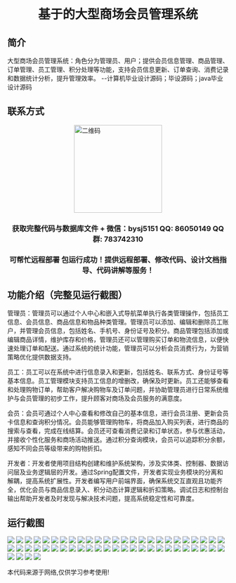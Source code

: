 <p><h1 align="center">基于的大型商场会员管理系统</h1></p>

## 简介
大型商场会员管理系统：角色分为管理员、用户；提供会员信息管理、商品管理、订单管理、员工管理、积分处理等功能，支持会员信息更新、订单查询、消费记录和数据统计分析，提升管理效率。    --计算机毕业设计源码；毕设源码；java毕业设计源码


## 联系方式
<img src="https://bs-1329754181.cos.ap-shanghai.myqcloud.com/wx.jpg" alt="二维码" style="display: block; margin: 0 auto;" width="200px">
<p><h3 align="center">获取完整代码与数据库文件 + 微信：bysj5151 QQ: 86050149 QQ群: 783742310</h3></p>
<p><h3 align="center">可帮忙远程部署 包运行成功！提供远程部署、修改代码、设计文档指导、代码讲解等服务！</h3></p>

## 功能介绍（完整见运行截图）
管理员：管理员可以通过个人中心和嵌入式导航菜单执行各类管理操作，包括员工信息、会员信息、商品信息和物品种类管理。管理员可以添加、编辑和删除员工账户，并管理会员信息，包括姓名、手机号、身份证号及积分。商品管理包括添加或编辑商品详情，维护库存和价格，管理员还可以管理购买订单和物流信息，以便快速处理订单和配送。通过系统的统计功能，管理员可以分析会员消费行为，为营销策略优化提供数据支持。

员工：员工可以在系统中进行信息录入和更新，包括姓名、联系方式、身份证号等基本信息。员工管理模块支持员工信息的增删改，确保及时更新。员工还能够查看和处理购物订单，帮助客户解决购物车及订单问题，并协助管理员进行日常系统维护与会员管理的初步工作，提升顾客对商场及会员服务的满意度。

会员：会员可通过个人中心查看和修改自己的基本信息，进行会员注册、更新会员卡信息和查询积分情况。会员能够管理购物车，将商品加入购买列表，进行商品的搜索与查看，完成在线结算。会员还可查看消费记录和订单状态，参与优惠活动，并接收个性化服务和商场活动推送。通过积分查询模块，会员可以追踪积分余额，感知不同会员等级带来的购物折扣。

开发者：开发者使用项目结构创建和维护系统架构，涉及实体类、控制器、数据访问层及业务逻辑层的开发。通过Spring配置文件，开发者实现业务模块的分离和解耦，提高系统扩展性。开发者编写用户前端界面，确保系统交互直观且功能齐全，优化会员与商品信息录入、积分动态计算逻辑和折扣策略。调试日志和控制台输出帮助开发者及时发现与解决技术问题，提高系统稳定性和可靠度。


## 运行截图
![](https://bs-1329754181.cos.ap-shanghai.myqcloud.com/ssm/MallMembershipManagementSystem/img/001.jpg)
![](https://bs-1329754181.cos.ap-shanghai.myqcloud.com/ssm/MallMembershipManagementSystem/img/002.jpg)
![](https://bs-1329754181.cos.ap-shanghai.myqcloud.com/ssm/MallMembershipManagementSystem/img/003.jpg)
![](https://bs-1329754181.cos.ap-shanghai.myqcloud.com/ssm/MallMembershipManagementSystem/img/004.jpg)
![](https://bs-1329754181.cos.ap-shanghai.myqcloud.com/ssm/MallMembershipManagementSystem/img/005.jpg)
![](https://bs-1329754181.cos.ap-shanghai.myqcloud.com/ssm/MallMembershipManagementSystem/img/006.jpg)
![](https://bs-1329754181.cos.ap-shanghai.myqcloud.com/ssm/MallMembershipManagementSystem/img/007.jpg)
![](https://bs-1329754181.cos.ap-shanghai.myqcloud.com/ssm/MallMembershipManagementSystem/img/008.jpg)
![](https://bs-1329754181.cos.ap-shanghai.myqcloud.com/ssm/MallMembershipManagementSystem/img/009.jpg)
![](https://bs-1329754181.cos.ap-shanghai.myqcloud.com/ssm/MallMembershipManagementSystem/img/010.jpg)
![](https://bs-1329754181.cos.ap-shanghai.myqcloud.com/ssm/MallMembershipManagementSystem/img/011.jpg)
![](https://bs-1329754181.cos.ap-shanghai.myqcloud.com/ssm/MallMembershipManagementSystem/img/012.jpg)
![](https://bs-1329754181.cos.ap-shanghai.myqcloud.com/ssm/MallMembershipManagementSystem/img/013.jpg)
![](https://bs-1329754181.cos.ap-shanghai.myqcloud.com/ssm/MallMembershipManagementSystem/img/014.jpg)
![](https://bs-1329754181.cos.ap-shanghai.myqcloud.com/ssm/MallMembershipManagementSystem/img/015.jpg)
![](https://bs-1329754181.cos.ap-shanghai.myqcloud.com/ssm/MallMembershipManagementSystem/img/016.jpg)
![](https://bs-1329754181.cos.ap-shanghai.myqcloud.com/ssm/MallMembershipManagementSystem/img/017.jpg)
![](https://bs-1329754181.cos.ap-shanghai.myqcloud.com/ssm/MallMembershipManagementSystem/img/018.jpg)
![](https://bs-1329754181.cos.ap-shanghai.myqcloud.com/ssm/MallMembershipManagementSystem/img/019.jpg)
![](https://bs-1329754181.cos.ap-shanghai.myqcloud.com/ssm/MallMembershipManagementSystem/img/020.jpg)
![](https://bs-1329754181.cos.ap-shanghai.myqcloud.com/ssm/MallMembershipManagementSystem/img/021.jpg)
![](https://bs-1329754181.cos.ap-shanghai.myqcloud.com/ssm/MallMembershipManagementSystem/img/022.jpg)
![](https://bs-1329754181.cos.ap-shanghai.myqcloud.com/ssm/MallMembershipManagementSystem/img/023.jpg)
![](https://bs-1329754181.cos.ap-shanghai.myqcloud.com/ssm/MallMembershipManagementSystem/img/024.jpg)
![](https://bs-1329754181.cos.ap-shanghai.myqcloud.com/ssm/MallMembershipManagementSystem/img/025.jpg)
![](https://bs-1329754181.cos.ap-shanghai.myqcloud.com/ssm/MallMembershipManagementSystem/img/026.jpg)
![](https://bs-1329754181.cos.ap-shanghai.myqcloud.com/ssm/MallMembershipManagementSystem/img/027.jpg)
![](https://bs-1329754181.cos.ap-shanghai.myqcloud.com/ssm/MallMembershipManagementSystem/img/028.jpg)
![](https://bs-1329754181.cos.ap-shanghai.myqcloud.com/ssm/MallMembershipManagementSystem/img/029.jpg)
![](https://bs-1329754181.cos.ap-shanghai.myqcloud.com/ssm/MallMembershipManagementSystem/img/030.jpg)
![](https://bs-1329754181.cos.ap-shanghai.myqcloud.com/ssm/MallMembershipManagementSystem/img/031.jpg)
![](https://bs-1329754181.cos.ap-shanghai.myqcloud.com/ssm/MallMembershipManagementSystem/img/032.jpg)
![](https://bs-1329754181.cos.ap-shanghai.myqcloud.com/ssm/MallMembershipManagementSystem/img/033.jpg)
![](https://bs-1329754181.cos.ap-shanghai.myqcloud.com/ssm/MallMembershipManagementSystem/img/034.jpg)
![](https://bs-1329754181.cos.ap-shanghai.myqcloud.com/ssm/MallMembershipManagementSystem/img/035.jpg)
![](https://bs-1329754181.cos.ap-shanghai.myqcloud.com/ssm/MallMembershipManagementSystem/img/036.jpg)
![](https://bs-1329754181.cos.ap-shanghai.myqcloud.com/ssm/MallMembershipManagementSystem/img/037.jpg)
![](https://bs-1329754181.cos.ap-shanghai.myqcloud.com/ssm/MallMembershipManagementSystem/img/038.jpg)
![](https://bs-1329754181.cos.ap-shanghai.myqcloud.com/ssm/MallMembershipManagementSystem/img/039.jpg)
![](https://bs-1329754181.cos.ap-shanghai.myqcloud.com/ssm/MallMembershipManagementSystem/img/040.jpg)
![](https://bs-1329754181.cos.ap-shanghai.myqcloud.com/ssm/MallMembershipManagementSystem/img/041.jpg)
![](https://bs-1329754181.cos.ap-shanghai.myqcloud.com/ssm/MallMembershipManagementSystem/img/042.jpg)
![](https://bs-1329754181.cos.ap-shanghai.myqcloud.com/ssm/MallMembershipManagementSystem/img/043.jpg)
![](https://bs-1329754181.cos.ap-shanghai.myqcloud.com/ssm/MallMembershipManagementSystem/img/044.jpg)
![](https://bs-1329754181.cos.ap-shanghai.myqcloud.com/ssm/MallMembershipManagementSystem/img/045.jpg)
![](https://bs-1329754181.cos.ap-shanghai.myqcloud.com/ssm/MallMembershipManagementSystem/img/046.jpg)
![](https://bs-1329754181.cos.ap-shanghai.myqcloud.com/ssm/MallMembershipManagementSystem/img/047.jpg)
![](https://bs-1329754181.cos.ap-shanghai.myqcloud.com/ssm/MallMembershipManagementSystem/img/048.jpg)
![](https://bs-1329754181.cos.ap-shanghai.myqcloud.com/ssm/MallMembershipManagementSystem/img/049.jpg)
![](https://bs-1329754181.cos.ap-shanghai.myqcloud.com/ssm/MallMembershipManagementSystem/img/050.jpg)
![](https://bs-1329754181.cos.ap-shanghai.myqcloud.com/ssm/MallMembershipManagementSystem/img/051.jpg)
![](https://bs-1329754181.cos.ap-shanghai.myqcloud.com/ssm/MallMembershipManagementSystem/img/052.jpg)
![](https://bs-1329754181.cos.ap-shanghai.myqcloud.com/ssm/MallMembershipManagementSystem/img/053.jpg)
![](https://bs-1329754181.cos.ap-shanghai.myqcloud.com/ssm/MallMembershipManagementSystem/img/054.jpg)

<p>本代码来源于网络,仅供学习参考使用!</p>
